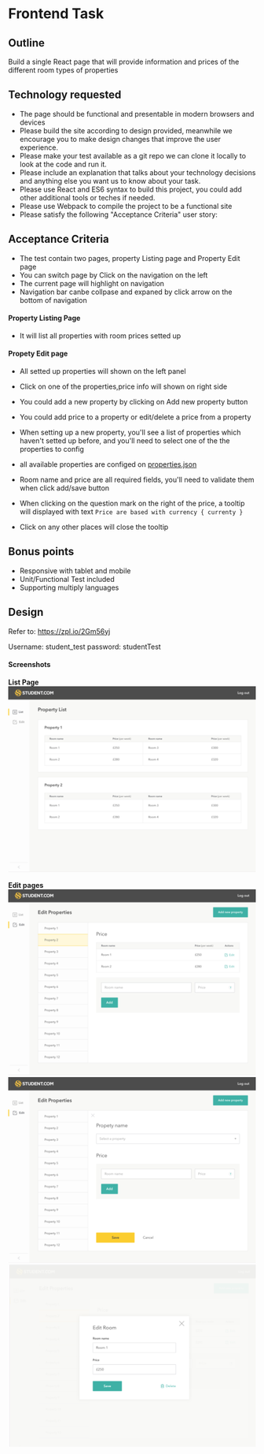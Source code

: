 # Frontend Task


## Outline

Build a single React page that will provide information and prices of the different room types of properties

## Technology requested

- The page should be functional and presentable in modern browsers and devices
- Please build the site according to design provided, meanwhile we encourage you to make design changes that improve the user experience.
- Please make your test available as a git repo we can clone it locally to look at the code and run it.
- Please include an explanation that talks about your technology decisions and anything else you want us to know about your task.
- Please use React and ES6 syntax to build this project, you could add other additional tools or teches if needed. 
- Please use Webpack to compile the project to be a functional site
- Please satisfy the following "Acceptance Criteria" user story:

## Acceptance Criteria

- The test contain two pages, property Listing page and Property Edit page
- You can switch page by Click on the navigation on the left
- The current page will highlight on navigation
- Navigation bar canbe collpase and expaned by click arrow on the bottom of navigation

#### Property Listing Page

- It will list all properties with room prices setted up

#### Propety Edit page

- All setted up properties will shown on the left panel
- Click on one of the properties,price info will shown on right side
- You could add a new property by clicking on Add new property button
- You could add price to a property or edit/delete a price from a property
- When setting up a new property, you'll see a list of properties which haven't setted up before, and you'll need to select one of the the properties to config
- all available properties are configed on [properties.json](#file-properties-json)
- Room name and price are all required fields, you'll need to validate them when click add/save button
- When clicking on the question mark on the right of the price, a tooltip will displayed with text `Price are based with currency { currenty }`

- Click on any other places will close the tooltip 


## Bonus points
- Responsive with tablet and mobile
- Unit/Functional Test included
- Supporting multiply languages 

## Design

Refer to: https://zpl.io/2Gm56yj

Username: student_test
password: studentTest

#### Screenshots

**List Page**
![List page](https://github.com/Overseas-Student-Living/Frontend-Task/raw/master/screenshots/list.png)

**Edit pages**
![Edit page](https://github.com/Overseas-Student-Living/Frontend-Task/raw/master/screenshots/edit.png)
![Edit page](https://github.com/Overseas-Student-Living/Frontend-Task/raw/master/screenshots/add-new.png)
![Edit page](https://github.com/Overseas-Student-Living/Frontend-Task/raw/master/screenshots/editmodal.png)
